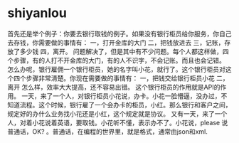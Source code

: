 # shiyanlou
首先还是举个例子：你要去银行取钱的例子。如果没有银行柜员给你服务，你自己去存钱，你需要做的事情有：
一，打开金库的大门
二，把钱放进去
三，记账，存放了多少钱
四，离开。
问题解决了，但是其中有不少问题。每个人都这样做，四个步骤，有的人打不开金库的大门，有的人不识字，不会记账。而且也会记错。
怎么办呢，银行雇佣一个银行柜员，她的名字叫小花，就行了。这个银行柜员对这个四个步骤非常清楚。你现在需要做的事情有：
一，把钱交给银行柜员小花
二，离开
怎么样，效率大大提高，还不容易出错。
这个银行柜员的作用就是API的作用。
一天，来了一个人，对银行柜员小花说，办卡。小花一脸懵逼，没办过，不知道流程。这个时候，银行雇了一个会办卡的柜员，小红。那么银行和客户之间，规定好的办什么业务找小花还是小红，这个规定就是协议。
又有一天，来了一个人，对着小花说着英语，要取钱。小花听不懂，表示办不了。小花说，please 说普通话，OK? 。普通话，在编程的世界里，就是格式，通常由json和xml.
